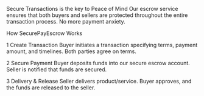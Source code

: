 

Secure Transactions is the key to Peace of Mind
Our escrow service ensures that both buyers and sellers are protected throughout the entire transaction process. No more payment anxiety.

How SecurePayEscrow Works

1
Create Transaction
Buyer initiates a transaction specifying terms, payment amount, and timelines. Both parties agree on terms.

2
Secure Payment
Buyer deposits funds into our secure escrow account. Seller is notified that funds are secured.

3
Delivery & Release
Seller delivers product/service. Buyer approves, and the funds are released to the seller.
